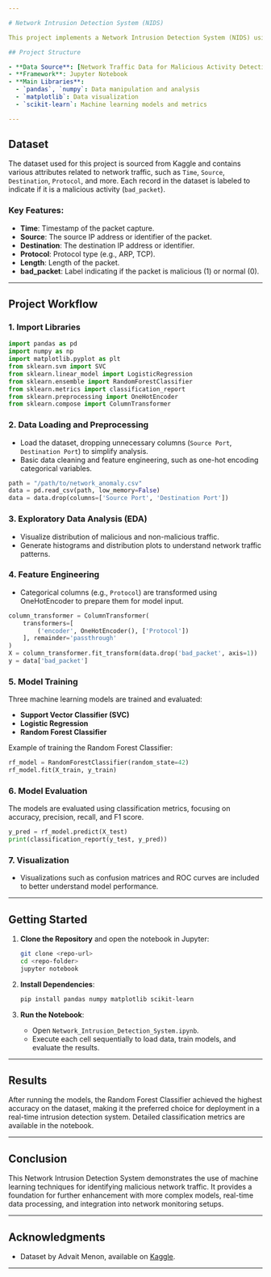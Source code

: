 ```yaml
---

# Network Intrusion Detection System (NIDS)

This project implements a Network Intrusion Detection System (NIDS) using Python and machine learning techniques. It utilizes a dataset from Kaggle to identify malicious activities within network traffic. The primary objective is to classify network activity as normal or malicious based on features in network traffic data.

## Project Structure

- **Data Source**: [Network Traffic Data for Malicious Activity Detection](https://www.kaggle.com/datasets/advaitnmenon/network-traffic-data-malicious-activity-detection)
- **Framework**: Jupyter Notebook
- **Main Libraries**:
  - `pandas`, `numpy`: Data manipulation and analysis
  - `matplotlib`: Data visualization
  - `scikit-learn`: Machine learning models and metrics

---
```


## Dataset

The dataset used for this project is sourced from Kaggle and contains various attributes related to network traffic, such as `Time`, `Source`, `Destination`, `Protocol`, and more. Each record in the dataset is labeled to indicate if it is a malicious activity (`bad_packet`).

### Key Features:

- **Time**: Timestamp of the packet capture.
- **Source**: The source IP address or identifier of the packet.
- **Destination**: The destination IP address or identifier.
- **Protocol**: Protocol type (e.g., ARP, TCP).
- **Length**: Length of the packet.
- **bad_packet**: Label indicating if the packet is malicious (1) or normal (0).

---

## Project Workflow

### 1. **Import Libraries**

   ```python
   import pandas as pd
   import numpy as np
   import matplotlib.pyplot as plt
   from sklearn.svm import SVC
   from sklearn.linear_model import LogisticRegression
   from sklearn.ensemble import RandomForestClassifier
   from sklearn.metrics import classification_report
   from sklearn.preprocessing import OneHotEncoder
   from sklearn.compose import ColumnTransformer
   ```

### 2. **Data Loading and Preprocessing**

   - Load the dataset, dropping unnecessary columns (`Source Port`, `Destination Port`) to simplify analysis.
   - Basic data cleaning and feature engineering, such as one-hot encoding categorical variables.

   ```python
   path = "/path/to/network_anomaly.csv"
   data = pd.read_csv(path, low_memory=False)
   data = data.drop(columns=['Source Port', 'Destination Port'])
   ```

### 3. **Exploratory Data Analysis (EDA)**

   - Visualize distribution of malicious and non-malicious traffic.
   - Generate histograms and distribution plots to understand network traffic patterns.

### 4. **Feature Engineering**

   - Categorical columns (e.g., `Protocol`) are transformed using OneHotEncoder to prepare them for model input.

   ```python
   column_transformer = ColumnTransformer(
       transformers=[
           ('encoder', OneHotEncoder(), ['Protocol'])
       ], remainder='passthrough'
   )
   X = column_transformer.fit_transform(data.drop('bad_packet', axis=1))
   y = data['bad_packet']
   ```

### 5. **Model Training**

   Three machine learning models are trained and evaluated:
   - **Support Vector Classifier (SVC)**
   - **Logistic Regression**
   - **Random Forest Classifier**

   Example of training the Random Forest Classifier:

   ```python
   rf_model = RandomForestClassifier(random_state=42)
   rf_model.fit(X_train, y_train)
   ```

### 6. **Model Evaluation**

   The models are evaluated using classification metrics, focusing on accuracy, precision, recall, and F1 score.

   ```python
   y_pred = rf_model.predict(X_test)
   print(classification_report(y_test, y_pred))
   ```

### 7. **Visualization**

   - Visualizations such as confusion matrices and ROC curves are included to better understand model performance.

---

## Getting Started

1. **Clone the Repository** and open the notebook in Jupyter:
   ```bash
   git clone <repo-url>
   cd <repo-folder>
   jupyter notebook
   ```

2. **Install Dependencies**:
   ```bash
   pip install pandas numpy matplotlib scikit-learn
   ```

3. **Run the Notebook**:
   - Open `Network_Intrusion_Detection_System.ipynb`.
   - Execute each cell sequentially to load data, train models, and evaluate the results.

---

## Results

After running the models, the Random Forest Classifier achieved the highest accuracy on the dataset, making it the preferred choice for deployment in a real-time intrusion detection system. Detailed classification metrics are available in the notebook.

---

## Conclusion

This Network Intrusion Detection System demonstrates the use of machine learning techniques for identifying malicious network traffic. It provides a foundation for further enhancement with more complex models, real-time data processing, and integration into network monitoring setups.

---

## Acknowledgments

- Dataset by Advait Menon, available on [Kaggle](https://www.kaggle.com/datasets/advaitnmenon/network-traffic-data-malicious-activity-detection).

--- 
